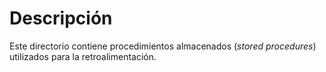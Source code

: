 # Descripción

Este directorio contiene procedimientos almacenados (_stored procedures_) utilizados para la retroalimentación.